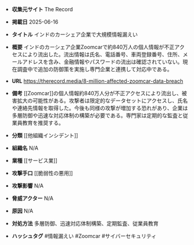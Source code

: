 - **収集元サイト**
The Record

- **掲載日**
2025-06-16

- **タイトル**
インドのカーシェア企業で大規模情報漏えい

- **概要**
インドのカーシェア企業Zoomcarで約840万人の個人情報が不正アクセスにより流出した。流出情報は氏名、電話番号、車両登録番号、住所、メールアドレスを含み、金融情報やパスワードの流出は確認されていない。現在調査中で追加の防御策を実施し専門企業と連携して対応中である。

- **URL**
https://therecord.media/8-million-affected-zoomcar-data-breach

- **備考**
[[Zoomcar]]の個人情報約840万人分が不正アクセスにより流出し、被害拡大の可能性がある。攻撃者は限定的なデータセットにアクセスし、氏名や連絡先情報を取得した。今後も同様の攻撃が増加する恐れがあり、企業は多層防御や迅速な対応体制の構築が必要である。専門家は定期的な監査と従業員教育を推奨する。

- **分類**
[[他組織インシデント]]

- **組織名**
N/A

- **業種**
[[サービス業]]

- **攻撃手口**
[[脆弱性の悪用]]

- **攻撃影響**
N/A

- **脅威アクター**
N/A

- **原因**
N/A

- **対処方法**
多層防御、迅速対応体制構築、定期監査、従業員教育

- **ハッシュタグ**
#情報漏えい #Zoomcar #サイバーセキュリティ
